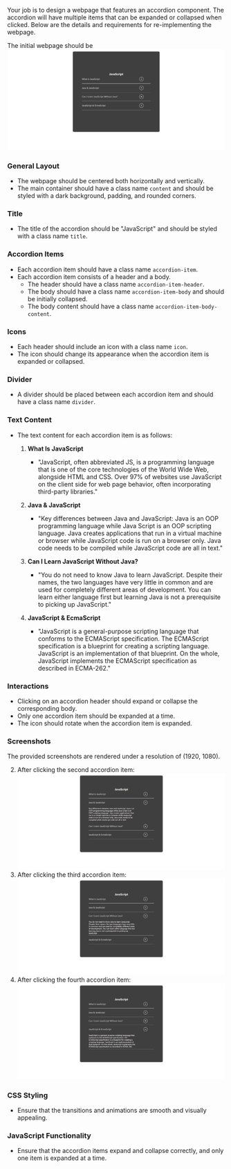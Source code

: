 
Your job is to design a webpage that features an accordion component. The accordion will have multiple items that can be expanded or collapsed when clicked. Below are the details and requirements for re-implementing the webpage.

The initial webpage should be ![initial webpage](./_images/origin.png)

### General Layout
- The webpage should be centered both horizontally and vertically.
- The main container should have a class name `content` and should be styled with a dark background, padding, and rounded corners.

### Title
- The title of the accordion should be "JavaScript" and should be styled with a class name `title`.

### Accordion Items
- Each accordion item should have a class name `accordion-item`.
- Each accordion item consists of a header and a body.
  - The header should have a class name `accordion-item-header`.
  - The body should have a class name `accordion-item-body` and should be initially collapsed.
  - The body content should have a class name `accordion-item-body-content`.

### Icons
- Each header should include an icon with a class name `icon`.
- The icon should change its appearance when the accordion item is expanded or collapsed.

### Divider
- A divider should be placed between each accordion item and should have a class name `divider`.

### Text Content
- The text content for each accordion item is as follows:

  1. **What Is JavaScript**
     - "JavaScript, often abbreviated JS, is a programming language that is one of the core technologies of the World Wide Web, alongside HTML and CSS. Over 97% of websites use JavaScript on the client side for web page behavior, often incorporating third-party libraries."

  2. **Java & JavaScript**
     - "Key differences between Java and JavaScript: Java is an OOP programming language while Java Script is an OOP scripting language. Java creates applications that run in a virtual machine or browser while JavaScript code is run on a browser only. Java code needs to be compiled while JavaScript code are all in text."

  3. **Can I Learn JavaScript Without Java?**
     - "You do not need to know Java to learn JavaScript. Despite their names, the two languages have very little in common and are used for completely different areas of development. You can learn either language first but learning Java is not a prerequisite to picking up JavaScript."

  4. **JavaScript & EcmaScript**
     - "JavaScript is a general-purpose scripting language that conforms to the ECMAScript specification. The ECMAScript specification is a blueprint for creating a scripting language. JavaScript is an implementation of that blueprint. On the whole, JavaScript implements the ECMAScript specification as described in ECMA-262."

### Interactions
- Clicking on an accordion header should expand or collapse the corresponding body.
- Only one accordion item should be expanded at a time.
- The icon should rotate when the accordion item is expanded.

### Screenshots
The provided screenshots are rendered under a resolution of (1920, 1080).

2. After clicking the second accordion item: ![after clicking item 2](./_images/after_click_item_2.png)
3. After clicking the third accordion item: ![after clicking item 3](./_images/after_click_item_3.png)
4. After clicking the fourth accordion item: ![after clicking item 4](./_images/after_click_item_4.png)

### CSS Styling
- Ensure that the transitions and animations are smooth and visually appealing.

### JavaScript Functionality
- Ensure that the accordion items expand and collapse correctly, and only one item is expanded at a time.
